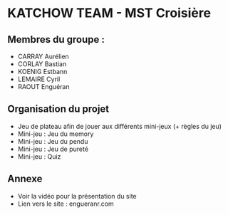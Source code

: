 # KATCHOW TEAM - MST Croisière

## Membres du groupe :
- CARRAY Aurélien
- CORLAY Bastian
- KOENIG Estbann
- LEMAIRE Cyril
- RAOUT Enguéran

## Organisation du projet 
- Jeu de plateau afin de jouer aux différents mini-jeux (+ règles du jeu)
- Mini-jeu : Jeu du memory
- Mini-jeu : Jeu du pendu
- Mini-jeu : Jeu de pureté
- Mini-jeu : Quiz

## Annexe
* Voir la vidéo pour la présentation du site
* Lien vers le site : engueranr.com
